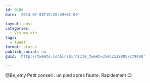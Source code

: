```yaml
---
id: 9180
date: '2013-07-08T19:28:49+02:00'

layout: post
categories:
  - Vis ma vie
tags:
  - tweet
format: status
publish_social: no
guid: 'http://tweets.local/?birdsite_tweet=354321190057279488'

---
```


@Be\_emy Petit conseil : un pied après l’autre. Rapidement 😉